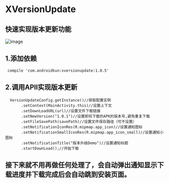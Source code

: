 # XVersionUpdate
## 快速实现版本更新功能
![image](http://img.blog.csdn.net/20170523162052660?watermark/2/text/aHR0cDovL2Jsb2cuY3Nkbi5uZXQvYTE1MzM1ODg4Njc=/font/5a6L5L2T/fontsize/400/fill/I0JBQkFCMA==/dissolve/70/gravity/SouthEast)   
## 1.添加依赖 
   
     compile 'com.androidkun:xversionupdate:1.0.5'

## 2.调用APII实现版本更新
   
      VersionUpdateConfig.getInstance()//获取配置实例
           .setContext(MainActivity.this)//设置上下文
           .setDownLoadURL(url)//设置文件下载链接 
           .setNewVersion("1.0.1")//设置即将下载的APK的版本号,避免重复下载
           .setFileSavePath(savePath)//设置文件保存路径（可不设置）
           .setNotificationIconRes(R.mipmap.app_icon)//设置通知图标
           .setNotificationSmallIconRes(R.mipmap.app_icon_small)//设置通知小图标
           .setNotificationTitle("版本升级Demo")//设置通知标题
           .startDownLoad();//开始下载
  
 ## 接下来就不用再做任何处理了，会自动弹出通知显示下载进度并下载完成后会自动跳到安装页面。
